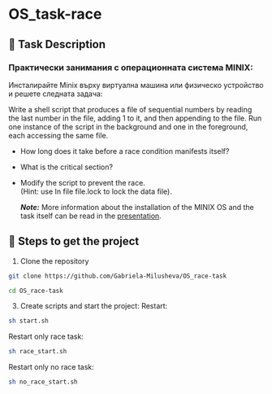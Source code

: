 # OS_task-race
## 📌 Task Description
### Практически занимания с операционната система MINIX:
Инсталирайте Minix върху виртуална машина или физическо устройство и решете следната задача:

Write a shell script that produces a file of sequential numbers by reading the last number 
in the file, adding 1 to it, and then appending to the file. Run one instance of the script 
in the background and one in the foreground, each accessing the same file. 
 - How long does it take before a race condition manifests itself? 
 - What is the critical section? 
 - Modify the script to prevent the race.  
   (Hint: use In file file.lock to lock the data file).

   **_Note:_** More information about the installation of the MINIX OS and the task itself can be read in the [presentation](https://github.com/Gabriela-Milusheva/OS_race-task/blob/main/Operating%20Systems-%20Course%20project-%20presentation.pdf). 

## 🐾 Steps to get the project
1. Clone the repository
 ```sh
git clone https://github.com/Gabriela-Milusheva/OS_race-task
 ```
 ```sh
cd OS_race-task
 ```
3. Create scripts and start the project:
Restart:
```sh
sh start.sh
```
Restart only race task:  
```sh 
sh race_start.sh
 ```
Restart only no race task:   
```sh 
sh no_race_start.sh
```
